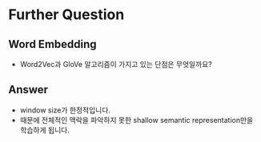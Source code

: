 # Further Question

## Word Embedding
- Word2Vec과 GloVe 알고리즘이 가지고 있는 단점은 무엇일까요?

## Answer
- window size가 한정적입니다.
- 때문에 전체적인 맥락을 파악하지 못한 shallow semantic representation만을 학습하게 됩니다.
